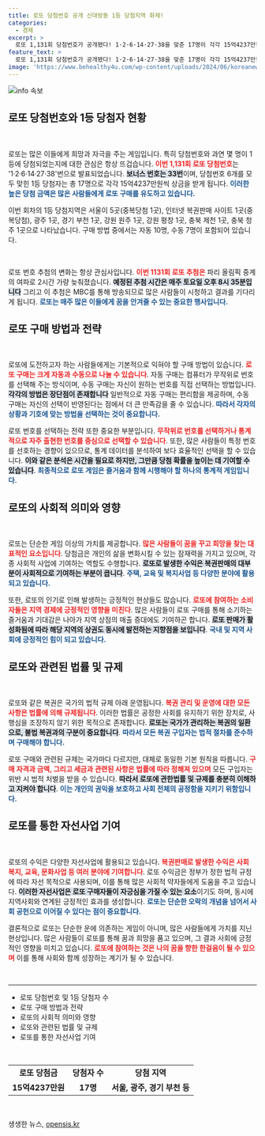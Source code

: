 ```yaml
---
title: 로또 당첨번호 공개 신대방동 1등 당첨지역 화제!
categories:
  - 경제
excerpt: >
  로또 1,131회 당첨번호가 공개됐다! 1·2·6·14·27·38을 맞춘 17명이 각각 15억4237만원의 주인공으로! 파리 올림픽 영향으로 추첨 시간도 변경됐는데, 자세한 내용이 궁금하다면 클릭하세요!
feature_text: >
  로또 1,131회 당첨번호가 공개됐다! 1·2·6·14·27·38을 맞춘 17명이 각각 15억4237만원의 주인공으로! 파리 올림픽 영향으로 추첨 시간도 변경됐는데, 자세한 내용이 궁금하다면 클릭하세요!
image: 'https://www.behealthy4u.com/wp-content/uploads/2024/06/koreanews.jpg'
---
```


<p><img src="https://www.behealthy4u.com/wp-content/uploads/2024/06/koreanews.jpg" alt="info 속보" /></p>

<h2 data-ke-size="size26">로또 당첨번호와 1등 당첨자 현황</h2>

<p data-ke-size="size16">&nbsp;</p>

<p>로또는 많은 이들에게 희망과 자극을 주는 게임입니다. 특히 당첨번호와 과연 몇 명이 1등에 당첨되었는지에 대한 관심은 항상 뜨겁습니다. <b><span style="color: #ee2323;">이번 1,131회 로또 당첨번호</span></b>는 '1·2·6·14·27·38'번으로 발표되었습니다. <b><span style="background-color: #21538527;">보너스 번호는 33번</span></b>이며, 당첨번호 6개를 모두 맞힌 1등 당첨자는 총 17명으로 각각 15억4237만원씩 상금을 받게 됩니다. <b><span style="color: #1a5490;">이러한 높은 당첨 금액은 많은 사람들에게 로또 구매를 유도하고 있습니다.</span></b>  </p>

<p>이번 회차의 1등 당첨지역은 서울이 5곳(중복당첨 1곳), 인터넷 복권판매 사이트 1곳(중복당첨), 광주 1곳, 경기 부천 1곳, 강원 원주 1곳, 강원 평창 1곳, 충북 제천 1곳, 충북 청주 1곳으로 나타났습니다. 구매 방법 중에서는 자동 10명, 수동 7명이 포함되어 있습니다.   </p>

<p data-ke-size="size16">&nbsp;</p>

<p>로또 번호 추첨의 변화는 항상 관심사입니다. <b><span style="color: #ee2323;">이번 1131회 로또 추첨은</span></b> 파리 올림픽 중계의 여파로 2시간 가량 늦춰졌습니다. <b><span style="background-color: #21538527;">예정된 추첨 시간은 매주 토요일 오후 8시 35분입니다</span></b> 그리고 이 추첨은 MBC를 통해 방송되므로 많은 사람들이 시청하고 결과를 기다리게 됩니다. <b><span style="color: #1a5490;">로또는 매주 많은 이들에게 꿈을 안겨줄 수 있는 중요한 행사입니다.</span></b></p>

<h2 data-ke-size="size26">로또 구매 방법과 전략</h2>

<p data-ke-size="size16">&nbsp;</p>

<p>로또에 도전하고자 하는 사람들에게는 기본적으로 익혀야 할 구매 방법이 있습니다. <b><span style="color: #ee2323;">로또 구매는 크게 자동과 수동으로 나눌 수 있습니다</span></b>. 자동 구매는 컴퓨터가 무작위로 번호를 선택해 주는 방식이며, 수동 구매는 자신이 원하는 번호를 직접 선택하는 방법입니다. <b><span style="background-color: #21538527;">각각의 방법은 장단점이 존재합니다</span></b> 일반적으로 자동 구매는 편리함을 제공하며, 수동 구매는 자신의 선택이 반영된다는 점에서 더 큰 만족감을 줄 수 있습니다. <b><span style="color: #1a5490;">따라서 각자의 상황과 기호에 맞는 방법을 선택하는 것이 중요합니다.</span></b></p>

<p>로또 번호를 선택하는 전략 또한 중요한 부분입니다. <b><span style="color: #ee2323;">무작위로 번호를 선택하거나 통계적으로 자주 출현한 번호를 중심으로 선택할 수 있습니다</span></b>. 또한, 많은 사람들이 특정 번호를 선호하는 경향이 있으므로, 통계 데이터를 분석하여 보다 효율적인 선택을 할 수 있습니다. <b><span style="background-color: #21538527;">이와 같은 분석은 시간을 필요로 하지만, 그만큼 당첨 확률을 높이는 데 기여할 수 있습니다</span></b>. <b><span style="color: #1a5490;">최종적으로 로또 게임은 즐거움과 함께 시행해야 할 하나의 통계적 게임입니다.</span></b></p>

<h2 data-ke-size="size26">로또의 사회적 의미와 영향</h2>

<p data-ke-size="size16">&nbsp;</p>

<p>로또는 단순한 게임 이상의 가치를 제공합니다. <b><span style="color: #ee2323;">많은 사람들이 꿈을 꾸고 희망을 찾는 대표적인 요소입니다</span></b>. 당첨금은 개인의 삶을 변화시킬 수 있는 잠재력을 가지고 있으며, 각종 사회적 사업에 기여하는 역할도 수행합니다. <b><span style="background-color: #21538527;">로또로 발생한 수익은 복권판매의 대부분이 사회적으로 기여하는 부분이 큽니다</span></b>. <b><span style="color: #1a5490;">주택, 교육 및 복지사업 등 다양한 분야에 활용되고 있습니다.</span></b></p>

<p>또한, 로또의 인기로 인해 발생하는 긍정적인 현상들도 많습니다. <b><span style="color: #ee2323;">로또에 참여하는 소비자들은 지역 경제에 긍정적인 영향을 미친다</span></b>. 많은 사람들이 로또 구매를 통해 소기하는 즐거움과 기대감은 나아가 지역 상점의 매출 증대에도 기여하곤 합니다. <b><span style="background-color: #21538527;">로또 판매가 활성화됨에 따라 해당 지역의 상권도 동시에 발전하는 지향점을 보입니다</span></b>. <b><span style="color: #1a5490;">국내 및 지역 사회에 긍정적인 힘이 되고 있습니다.</span></b></p>

<h2 data-ke-size="size26">로또와 관련된 법률 및 규제</h2>

<p data-ke-size="size16">&nbsp;</p>

<p>로또와 같은 복권은 국가의 법적 규제 아래 운영됩니다. <b><span style="color: #ee2323;">복권 관리 및 운영에 대한 모든 사항은 법률에 의해 규제됩니다</span></b>. 이러한 법률은 공정한 사회를 유지하기 위한 장치로, 사행심을 조장하지 않기 위한 목적으로 존재합니다. <b><span style="background-color: #21538527;">로또는 국가가 관리하는 복권의 일환으로, 불법 복권과의 구분이 중요합니다</span></b>. <b><span style="color: #1a5490;">따라서 모든 복권 구입자는 법적 절차를 준수하며 구매해야 합니다.</span></b></p>

<p>로또 구매와 관련된 규제는 국가마다 다르지만, 대체로 동일한 기본 원칙을 따릅니다. <b><span style="color: #ee2323;">구매 자격과 금액, 그리고 세금과 관련된 사항은 법률에 따라 정해져 있으며</span></b> 모든 구입자는 위반 시 법적 처벌을 받을 수 있습니다. <b><span style="background-color: #21538527;">따라서 로또에 관한법률 및 규제를 충분히 이해하고 지켜야 합니다</span></b>. <b><span style="color: #1a5490;">이는 개인의 권익을 보호하고 사회 전체의 공정함을 지키기 위함입니다.</span></b></p>

<h2 data-ke-size="size26">로또를 통한 자선사업 기여</h2>

<p data-ke-size="size16">&nbsp;</p>

<p>로또의 수익은 다양한 자선사업에 활용되고 있습니다. <b><span style="color: #ee2323;">복권판매로 발생한 수익은 사회 복지, 교육, 문화사업 등 여러 분야에 기여합니다</span></b>. 로또 수익금은 정부가 정한 법적 규정에 따라 자선 목적으로 사용되며, 이를 통해 많은 사회적 약자들에게 도움을 주고 있습니다. <b><span style="background-color: #21538527;">이러한 자선사업은 로또 구매자들이 자긍심을 가질 수 있는 요소</span></b>이기도 하며, 동시에 지역사회와 연계된 긍정적인 효과를 생성합니다. <b><span style="color: #1a5490;">로또는 단순한 오락의 개념을 넘어서 사회 공헌으로 이어질 수 있다는 점이 중요합니다.</span></b></p>

<p>결론적으로 로또는 단순한 운에 의존하는 게임이 아니며, 많은 사람들에게 가치를 지닌 현상입니다. 많은 사람들이 로또를 통해 꿈과 희망을 품고 있으며, 그 결과 사회에 긍정적인 영향을 미치고 있습니다. <b><span style="color: #ee2323;">로또에 참여하는 것은 나의 꿈을 향한 한걸음이 될 수 있으며</span></b> 이를 통해 사회와 함께 성장하는 계기가 될 수 있습니다.</p>

<p data-ke-size="size16">&nbsp;</p>

<hr />

<ul>
<li>로또 당첨번호 및 1등 당첨자 수</li>
<li>로또 구매 방법과 전략</li>
<li>로또의 사회적 의미와 영향</li>
<li>로또와 관련된 법률 및 규제</li>
<li>로또를 통한 자선사업 기여</li>
</ul>

<p data-ke-size="size16">&nbsp;</p>

<table style="width: 100%;">
<tr>
<td style="text-align: center; height: 17px;"><b>로또 당첨금</b></td>
<td style="text-align: center; height: 17px;"><b>당첨자 수</b></td>
<td style="text-align: center; height: 17px;"><b>당첨 지역</b></td>
</tr>
<tr>
<td style="text-align: center; height: 17px;"><b>15억4237만원</b></td>
<td style="text-align: center; height: 17px;"><b>17명</b></td>
<td style="text-align: center; height: 17px;"><b>서울, 광주, 경기 부천 등</b></td>
</tr>
</table>

<p data-ke-size="size16">&nbsp;</p>
생생한 뉴스, <a href="https://opensis.kr" rel="dofollow">opensis.kr</a>


